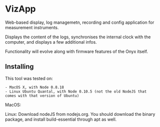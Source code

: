 VizApp
============

Web-based display, log managemetn, recording and config application for measurement instruments.

Displays the content of the logs, synchronises the internal clock with the computer, and
displays a few additional infos.

Functionality will evolve along with firmware features of the Onyx itself.

Installing
----------

This tool was tested on:

	- MacOS X, with Node 0.8.18
	- Linux Ubuntu Quantal, with Node 0.10.5 (not the old NodeJS that comes with that version of Ubuntu)

MacOS: 


Linux:
   Download nodeJS from nodejs.org. You should download the binary package, and install build-essential through
   apt as well.
